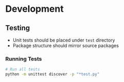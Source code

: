 # Development

## Testing

- Unit tests should be placed under `test` directory
- Package structure should mirror source packages

### Running Tests

```bash
# Run all tests
python -m unittest discover -p "*test.py"
```